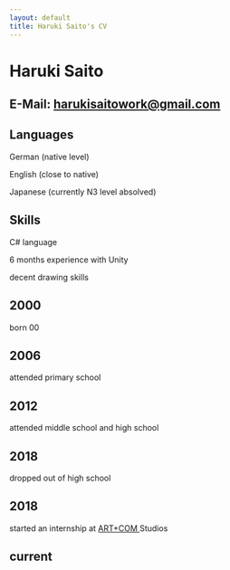 ```yaml
---
layout: default
title: Haruki Saito's CV
---
```


# Haruki Saito

## E-Mail: harukisaitowork@gmail.com


## Languages

German (native level)

English (close to native)

Japanese (currently N3 level absolved)

## Skills

C# language

6 months experience with Unity

decent drawing skills



## 2000

born 00

## 2006

attended primary school

## 2012

attended middle school and high school

## 2018

dropped out of high school

## 2018

started an internship at <a href="https://artcom.de/" target="_blank"> ART+COM </a> Studios

## current
